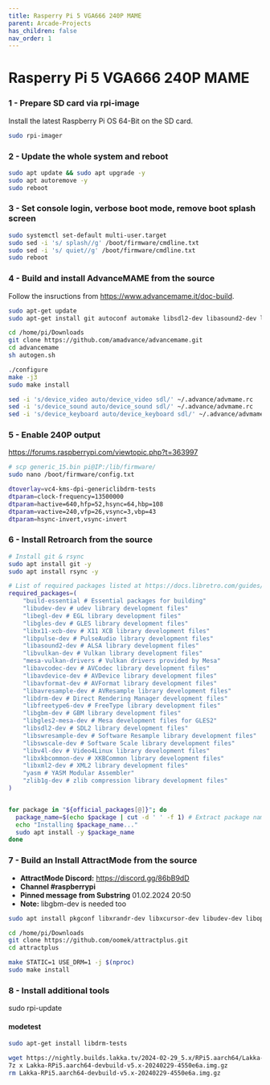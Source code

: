 ```yaml
---
title: Rasperry Pi 5 VGA666 240P MAME
parent: Arcade-Projects
has_children: false
nav_order: 1
---
```


# Rasperry Pi 5 VGA666 240P MAME

### 1 - Prepare SD card via rpi-image
Install the latest Raspberry Pi OS 64-Bit on the SD card.
```bash
sudo rpi-imager
```

### 2 - Update the whole system and reboot
```bash
sudo apt update && sudo apt upgrade -y
sudo apt autoremove -y
sudo reboot
```

### 3 - Set console login, verbose boot mode, remove boot splash screen
```bash
sudo systemctl set-default multi-user.target
sudo sed -i 's/ splash//g' /boot/firmware/cmdline.txt
sudo sed -i 's/ quiet//g' /boot/firmware/cmdline.txt
sudo reboot
```

### 4 - Build and install AdvanceMAME from the source
Follow the insructions from https://www.advancemame.it/doc-build.
```bash
sudo apt-get update
sudo apt-get install git autoconf automake libsdl2-dev libasound2-dev libfreetype6-dev zlib1g-dev libexpat1-dev libslang2-dev libncurses5-dev -y
```

```bash
cd /home/pi/Downloads
git clone https://github.com/amadvance/advancemame.git
cd advancemame
sh autogen.sh
```

```bash
./configure
make -j3
sudo make install 
```

```bash
sed -i 's/device_video auto/device_video sdl/' ~/.advance/advmame.rc
sed -i 's/device_sound auto/device_sound sdl/' ~/.advance/advmame.rc
sed -i 's/device_keyboard auto/device_keyboard sdl/' ~/.advance/advmame.rc
```


### 5 - Enable 240P output
https://forums.raspberrypi.com/viewtopic.php?t=363997

```bash
# scp generic_15.bin pi@IP:/lib/firmware/
sudo nano /boot/firmware/config.txt
```

```bash
dtoverlay=vc4-kms-dpi-genericlibdrm-tests
dtparam=clock-frequency=13500000
dtparam=hactive=640,hfp=52,hsync=64,hbp=108
dtparam=vactive=240,vfp=26,vsync=3,vbp=43
dtparam=hsync-invert,vsync-invert
```

### 6 - Install Retroarch from the source

```bash
# Install git & rsync
sudo apt install git -y
sudo apt install rsync -y

# List of required packages listed at https://docs.libretro.com/guides/rpi/
required_packages=(
    "build-essential # Essential packages for building"
    "libudev-dev # udev library development files"
    "libegl-dev # EGL library development files"
    "libgles-dev # GLES library development files"
    "libx11-xcb-dev # X11 XCB library development files"
    "libpulse-dev # PulseAudio library development files"
    "libasound2-dev # ALSA library development files"
    "libvulkan-dev # Vulkan library development files"
    "mesa-vulkan-drivers # Vulkan drivers provided by Mesa"
    "libavcodec-dev # AVCodec library development files"
    "libavdevice-dev # AVDevice library development files"
    "libavformat-dev # AVFormat library development files"
    "libavresample-dev # AVResample library development files"
    "libdrm-dev # Direct Rendering Manager development files"
    "libfreetype6-dev # FreeType library development files"
    "libgbm-dev # GBM library development files"
    "libgles2-mesa-dev # Mesa development files for GLES2"
    "libsdl2-dev # SDL2 library development files"
    "libswresample-dev # Software Resample library development files"
    "libswscale-dev # Software Scale library development files"
    "libv4l-dev # Video4Linux library development files"
    "libxkbcommon-dev # XKBCommon library development files"
    "libxml2-dev # XML2 library development files"
    "yasm # YASM Modular Assembler"
    "zlib1g-dev # zlib compression library development files"
)


for package in "${official_packages[@]}"; do
  package_name=$(echo $package | cut -d ' ' -f 1) # Extract package name
  echo "Installing $package_name..."
  sudo apt install -y $package_name
done
```

### 7 - Build an Install AttractMode from the source
- **AttractMode Discord:** https://discord.gg/86bB9dD
- **Channel #raspberrypi**
- **Pinned message from Substring** 01.02.2024 20:50
- **Note:** libgbm-dev is needed too

```bash
sudo apt install pkgconf libxrandr-dev libxcursor-dev libudev-dev libopenal-dev libflac-dev libvorbis-dev libgl1-mesa-dev libavformat-dev libfontconfig1-dev libfreetype6-dev libswscale-dev libswresample-dev libarchive-dev libjpeg-dev libglu1-mesa-dev libegl1-mesa-dev libdrm-dev libgbm-dev libcurl4-gnutls-dev build-essential cmake git -y
```

```bash
cd /home/pi/Downloads
git clone https://github.com/oomek/attractplus.git
cd attractplus
```

```bash
make STATIC=1 USE_DRM=1 -j $(nproc)
sudo make install
```

### 8 - Install additional tools

sudo rpi-update

#### modetest
```bash
sudo apt-get install libdrm-tests

wget https://nightly.builds.lakka.tv/2024-02-29_5.x/RPi5.aarch64/Lakka-RPi5.aarch64-devbuild-v5.x-20240229-4550e6a.img.gz
7z x Lakka-RPi5.aarch64-devbuild-v5.x-20240229-4550e6a.img.gz
rm Lakka-RPi5.aarch64-devbuild-v5.x-20240229-4550e6a.img.gz

```

